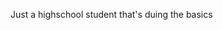 Just a highschool student that's duing the basics

<!---
NuggaMcNugget is a new commer to the tech world but have had the interrest for a long time. I have a diploma in nursing but have decited to make a career switch. To reach my goals i need a hs diploma and I'm currently a highschool student.
--->
